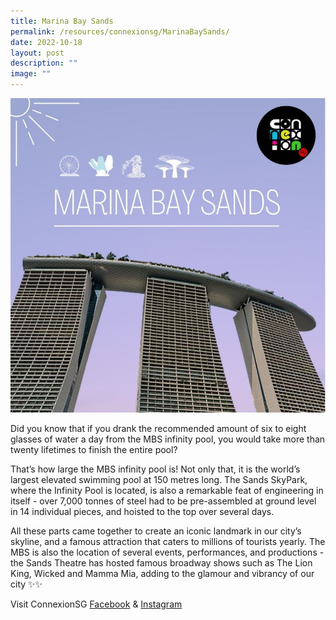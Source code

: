 ```yaml
---
title: Marina Bay Sands
permalink: /resources/connexionsg/MarinaBaySands/
date: 2022-10-18
layout: post
description: ""
image: ""
---
```

![](/images/connexionsg/2022/Marina%20Bay%20Sands.jpg)

Did you know that if you drank the recommended amount of six to eight glasses of water a day from the MBS infinity pool, you would take more than twenty lifetimes to finish the entire pool?  
  
That’s how large the MBS infinity pool is! Not only that, it is the world’s largest elevated swimming pool at 150 metres long. The Sands SkyPark, where the Infinity Pool is located, is also a remarkable feat of engineering in itself - over 7,000 tonnes of steel had to be pre-assembled at ground level in 14 individual pieces, and hoisted to the top over several days.  
  
All these parts came together to create an iconic landmark in our city’s skyline, and a famous attraction that caters to millions of tourists yearly. The MBS is also the location of several events, performances, and productions - the Sands Theatre has hosted famous broadway shows such as The Lion King, Wicked and Mamma Mia, adding to the glamour and vibrancy of our city ✨✨


Visit ConnexionSG [Facebook](https://www.facebook.com/ConnexionSG) & [Instagram](https://www.instagram.com/connexionsg/)